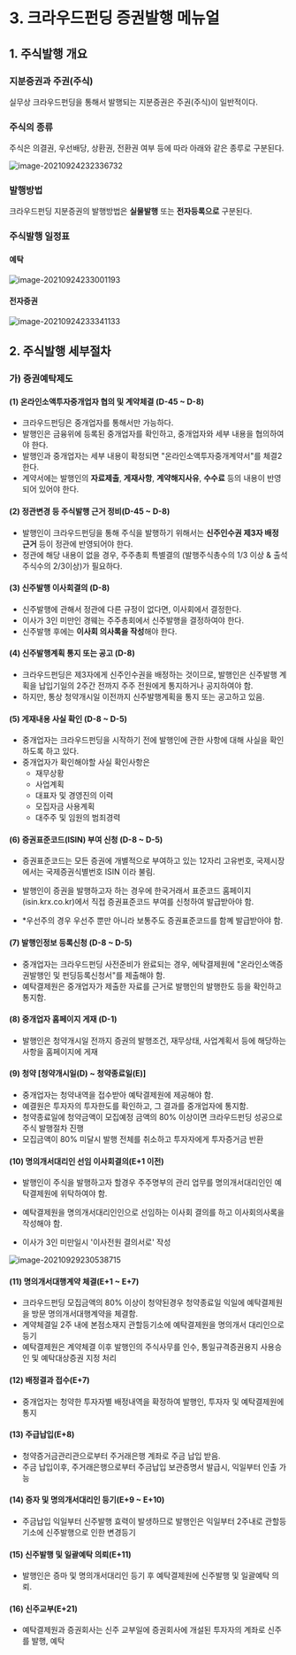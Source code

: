 # 3. 크라우드펀딩 증권발행 메뉴얼

## 1. 주식발행 개요

### 지분증권과 주권(주식)

실무상 크라우드펀딩을 통해서 발행되는 지분증권은 주권(주식)이 일반적이다.



### 주식의 종류

주식은 의결권, 우선배당, 상환권, 전환권 여부 등에 따라 아래와 같은 종루로 구분된다.

![image-20210924232336732](https://img.jimbae.com/images/6d42ea58-3031-4aef-9603-f470e9effc85/image-20210924232336732.png)



### 발행방법

크라우드펀딩 지분증권의 발행방법은 **실물발행** 또는 **전자등록으로** 구분된다.



### 주식발행 일정표

#### 예탁

![image-20210924233001193](https://img.jimbae.com/images/a591f545-f49a-4ae7-9ade-cc8a0a30e807/image-20210924233001193.png)



#### 전자증권

![image-20210924233341133](https://img.jimbae.com/images/e1ccfefc-5513-40d6-9529-8e55549e1263/image-20210924233341133.png)



## 2. 주식발행 세부절차

### 가) 증권예탁제도

#### (1) 온라인소액투자중개업자 협의 및 계약체결 (D-45 ~ D-8)

* 크라우드펀딩은 중개업자를 통해서만 가능하다.
* 발행인은 금융위에 등록된 중개업자를 확인하고, 중개업자와 세부 내용을 협의하여야 한다.
* 발행인과 중개업자는 세부 내용이 확정되면 "온라인소액투자중개계약서"를 체결2한다.
* 계약서에는 발행인의 **자료제출**, **게재사항**, **계약해지사유**, **수수료** 등의 내용이 반영되어 있어야 한다.



#### (2) 정관변경 등 주식발행 근거 정비(D-45 ~ D-8)

* 발행인이 크라우드펀딩을 통해 주식을 발행하기 위해서는 **신주인수권 제3자 배정 근거** 등이 정관에 반영되어야 한다.
* 정관에 해당 내용이 없을 경우, 주주총회 특별결의 (발행주식총수의 1/3 이상 & 출석주식수의 2/3이상)가 필요하다.



#### (3) 신주발행 이사회결의 (D-8)

* 신주발행에 관해서 정관에 다른 규정이 없다면, 이사회에서 결정한다.
* 이사가 3인 미만인 경웨는 주주총회에서 신주발행을 결정하여야 한다.
* 신주발행 후에는 **이사회 의사록을 작성**해야 한다.



#### (4) 신주발행계획 통지 또는 공고 (D-8)

* 크라우드펀딩은 제3자에게 신주인수권을 배정하는 것이므로, 발행인은 신주발행 계획을 납입기일의 2주간 전까지 주주 전원에게 통지하거나 공지하여야 함. 
* 하지만, 통상 청약개시일 이전까지 신주발행계획을 통지 또는 공고하고 있음.



#### (5) 게재내용 사실 확인 (D-8 ~ D-5)

* 중개업자는 크라우드펀딩을 시작하기 전에 발행인에 관한 사항에 대해 사실을 확인하도록 하고 있다.
* 중개업자가 확인해야할 사실 확인사항은
  * 재무상황
  * 사업계획
  * 대표자 및 경영진의 이력
  * 모집자금 사용계획
  * 대주주 및 임원의 범죄경력



#### (6) 증권표준코드(ISIN) 부여 신청 (D-8 ~ D-5)

* 증권표준코드는 모든 증권에 개별적으로 부여하고 있는 12자리 고유번호, 국제시장에서는 국제증권식별번호 ISIN 이라 불림.

* 발행인이 증권을 발행하고자 하는 경우에 한국거래서 표준코드 홈페이지 (isin.krx.co.kr)에서 직접 증권표준코드 부여를 신청하여 발급받아야 함.
* *우선주의 경우 우선주 뿐만 아니라 보통주도 증권표준코드를 함꼐 발급받아야 함.



#### (7) 발행인정보 등록신청 (D-8 ~ D-5)

* 중개업자는 크라우드펀딩 사전준비가 완료되는 경우, 에탁결제원에 "온라인소액증권발행인 및 펀딩등록신청서"를 제출해야 함.
* 예탁결제원은 중개업자가 제출한 자료를 근거로 발행인의 발행한도 등을 확인하고 통지함.



#### (8) 중개업자 홈페이지 게재 (D-1)

* 발행인은 청약개시일 전까지 증권의 발행조건, 재무상태, 사업계획서 등에 해당하는 사항을 홈페이지에 게재



#### (9)  청약 [청약개시일(D) ~ 청약종료일(E)]

* 중개업자는 청약내역을 접수받아 예탁결제원에 제공해야 함.
* 예결원은 투자자의 투자한도를 확인하고, 그 결과를 중개업자에 통지함.
* 청약종료일에 청약금액이 모집예정 금액의 80% 이상이면 크라우드펀딩 성공으로 주식 발행절차 진행
* 모집금액이 80% 미달시 발행 전체를 취소하고 투자자에게 투자증거금 반환



#### (10) 명의개서대리인 선임 이사회결의(E+1 이전)

* 발행인이 주식을 발행하고자 할경우 주주명부의 관리 업무를 명의개서대리인인 예탁결제원에 위탁하여야 함.

* 예탁결제원을 명의개서대리인인으로 선임하는 이사회 결의를 하고 이사회의사록을 작성해야 함.
* 이사가 3인 미만일시 '이사전원 결의서로' 작성

![image-20210929230538715](https://img.jimbae.com/images/4989ea72-d44b-4ca8-bcf6-8dce55abf430/image-20210929230538715.png)



#### (11) 명의개서대행계약 체결(E+1 ~ E+7)

* 크라우드펀딩 모집금액의 80% 이상이 청약된경우 청약종료일 익일에 예탁결제원을 방문 명의개서대행계약을 체결함.
* 계약체결일 2주 내에 본점소재지 관할등기소에 예탁결제원을 명의개서 대리인으로 등기
* 예탁결제원은 계약체결 이후 발행인의 주식사무를 인수, 통일규격증권용지 사용승인 및 예탁대상증권 지정 처리



#### (12) 배정결과 접수(E+7)

* 중개업자는 청약한 투자자별 배정내역을 확정하여 발행인, 투자자 및 예탁결제원에 통지



#### (13) 주급납입(E+8)

* 청약증거금관리관으로부터 주거래은행 계좌로 주금 납입 받음.
* 주금 납입이후, 주거래은행으로부터 주금납입 보관증명서 발급시, 익일부터 인출 가능



#### (14) 증자 및 명의개서대리인 등기(E+9 ~ E+10)

* 주금납입 익일부터 신주발행 효력이 발생하므로 발행인은 익일부터 2주내로 관할등기소에 신주발행으로 인한 변경등기



#### (15) 신주발행 및 일괄예탁 의뢰(E+11)

* 발행인은 증마 및 명의개서대리인 등기 후 예탁결제원에 신주발행 및 일괄예탁 의뢰.



#### (16) 신주교부(E+21)

* 예탁결제원과 증권회사는 신주 교부일에 증권회사에 개설된 투자자의 계좌로 신주를 발행, 예탁







